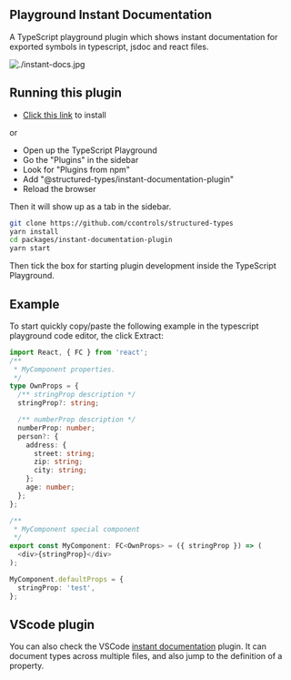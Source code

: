 ## Playground Instant Documentation

A TypeScript playground plugin which shows instant documentation for exported symbols in typescript, jsdoc and react files.

![./instant-docs.jpg](https://github.com/ccontrols/structured-types/raw/master/packages/instant-documentation-plugin/instant-docs.jpg)

## Running this plugin

- [Click this link](https://www.typescriptlang.org/play?install-plugin=@structured-types/instant-documentation-plugin) to install

or

- Open up the TypeScript Playground
- Go the "Plugins" in the sidebar
- Look for "Plugins from npm"
- Add "@structured-types/instant-documentation-plugin"
- Reload the browser

Then it will show up as a tab in the sidebar.

```sh
git clone https://github.com/ccontrols/structured-types
yarn install
cd packages/instant-documentation-plugin
yarn start
```

Then tick the box for starting plugin development inside the TypeScript Playground.

## Example

To start quickly copy/paste the following example in the typescript playground code editor, the click Extract:

```ts
import React, { FC } from 'react';
/**
 * MyComponent properties.
 */
type OwnProps = {
  /** stringProp description */
  stringProp?: string;

  /** numberProp description */
  numberProp: number;
  person?: {
    address: {
      street: string;
      zip: string;
      city: string;
    };
    age: number;
  };
};

/**
 * MyComponent special component
 */
export const MyComponent: FC<OwnProps> = ({ stringProp }) => (
  <div>{stringProp}</div>
);

MyComponent.defaultProps = {
  stringProp: 'test',
};
```

## VScode plugin

You can also check the VSCode [instant documentation](https://github.com/ccontrols/instant-documentation-vscode) plugin. It can document types across multiple files, and also jump to the definition of a property.
